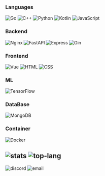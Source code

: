 ### Languages
![Go](https://img.shields.io/badge/Go-3178C6.svg?style=flat&logo=go)
![C++](https://img.shields.io/badge/C++-blue.svg?style=flat&logo=c%2B%2B)
![Python](https://img.shields.io/badge/-Python-3776AB?style=flat-square&logo=python&logoColor=white)
![Kotlin](https://img.shields.io/badge/-Kotlin-7F52FF?style=flat-square&logo=kotlin&logoColor=white)
![JavaScript](https://img.shields.io/badge/-JavaScript-F7DF1E?style=flat-square&logo=javascript&logoColor=black)

### Backend
![Nginx](https://img.shields.io/badge/-Nginx-009639?style=flat-square&logo=nginx&logoColor=white)
![FastAPI](https://img.shields.io/badge/-FastAPI-009688?style=flat-square&logo=fastapi&logoColor=white)
![Express](https://img.shields.io/badge/-Express.js-000000?style=flat-square&logo=express&logoColor=white
)
![Gin](https://img.shields.io/badge/-Gin-000000?style=flat-square&logo=gin&logoColor=white)

### Frontend
![Vue](https://img.shields.io/badge/-Vue.js-42b883?style=flat-square&logo=vue.js&logoColor=white
)
![HTML](https://img.shields.io/badge/-HTML-E34F26?style=flat-square&logo=html5&logoColor=white
)
![CSS](https://img.shields.io/badge/-CSS-1572B6?style=flat-square&logo=css3&logoColor=white
)


### ML
![TensorFlow](https://img.shields.io/badge/TensorFlow-FF6F00?style=flat-square&logo=tensorflow&logoColor=white
)

### DataBase
![MongoDB](https://img.shields.io/badge/MongoDB-47A248?style=flat-square&logo=mongodb&logoColor=white)

### Container
![Docker](https://img.shields.io/badge/Docker-2496ED?style=flat-square&logo=Docker&logoColor=white)



![stats](https://github-readme-stats.vercel.app/api?username=fluffy-melli&count_private=true&show_icons=true)
![top-lang](https://github-readme-stats.vercel.app/api/top-langs/?username=fluffy-melli&layout=compact&langs_count=8)
--
![discord](https://img.shields.io/static/v1?label=fluffy_melli&message=%20&color=skyblue&logo=discord&style=flat-square&logoColor=white)
![email](https://img.shields.io/static/v1?label=yummyshibadog@gmail.com&message=%20&color=red&logo=gmail&style=flat-square&logoColor=white)

